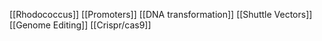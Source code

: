 [[Rhodococcus]]
[[Promoters]]
[[DNA transformation]]
[[Shuttle Vectors]]
[[Genome Editing]]
[[Crispr/cas9]]
